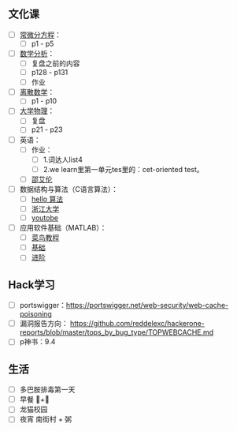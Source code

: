 ## 文化课
- [ ] [常微分方程](https://www.bilibili.com/video/BV1Tr4y1w7Ef/?spm_id_from=333.337.search-card.all.click&vd_source=5f4f31ca939fbba01cb0ba2f7b60b9e3)：
	- [ ] p1 - p5
- [ ] [数学分析](https://www.bilibili.com/video/BV15v411g7VP/?spm_id_from=333.337.search-card.all.click&vd_source=5f4f31ca939fbba01cb0ba2f7b60b9e3)：
	- [ ] 复盘之前的内容
	- [ ] p128 -  p131
	- [ ] 作业
- [ ] [离散数学](https://www.bilibili.com/video/BV1d7411v7zu/?spm_id_from=333.337.search-card.all.click&vd_source=5f4f31ca939fbba01cb0ba2f7b60b9e3)：
	- [ ] p1 - p10
- [ ] [大学物理](https://www.bilibili.com/video/BV1qW411H7UX/?spm_id_from=333.337.search-card.all.click&vd_source=5f4f31ca939fbba01cb0ba2f7b60b9e3)：
	- [ ] 复盘
	- [ ] p21 - p23 
- [ ] 英语：
	- [ ] 作业：
		- [ ] 1.词达人list4
		- [ ] 2.we learn里第一单元tes里的：cet-oriented test。
	- [ ] [邵艾伦](https://www.bilibili.com/cheese/play/ep79805?csource=common_hp_favorite_null&spm_id_from=333.999.0.0) 
- [ ] 数据结构与算法（C语言算法）：
	- [ ] [hello 算法](https://www.hello-algo.com/)
	- [ ] [浙江大学](https://www.icourse163.org/learn/ZJU-93001?tid=1471218491&learnMode=0#/learn/announce)
	- [ ] [youtobe](https://www.youtube.com/playlist?list=PL2_aWCzGMAwI3W_JlcBbtYTwiQSsOTa6P)
- [ ] 应用软件基础（MATLAB）：
	- [ ] [菜鸟教程](https://www.cainiaojc.com/matlab/matlab-tutorial.html)
	- [ ] [基础](https://www.bilibili.com/video/BV13D4y1Q7RS/?share_source=copy_web&vd_source=cb3ded45d35379e8fd250c6b3997251c)
	- [ ] [进阶](https://www.bilibili.com/video/BV1GJ41137UH/?spm_id_from=333.788.recommend_more_video.0&vd_source=5f4f31ca939fbba01cb0ba2f7b60b9e3)
## Hack学习
- [ ] portswigger：https://portswigger.net/web-security/web-cache-poisoning
- [ ] 漏洞报告方向： https://github.com/reddelexc/hackerone-reports/blob/master/tops_by_bug_type/TOPWEBCACHE.md
- [ ] p神书：9.4
## 生活
- [ ] 多巴胺排毒第一天
- [ ] 早餐 🥛+🥚
- [ ] 龙猫校园
- [ ] 夜宵 南街村 + 粥